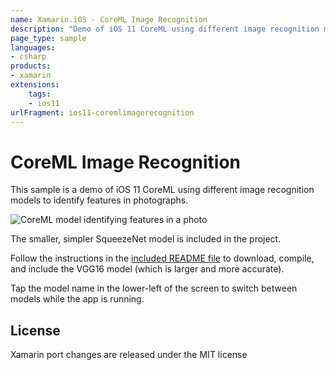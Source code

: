 ```yaml
---
name: Xamarin.iOS - CoreML Image Recognition
description: "Demo of iOS 11 CoreML using different image recognition models to identify features in photographs... (iOS11)"
page_type: sample
languages:
- csharp
products:
- xamarin
extensions:
    tags:
    - ios11
urlFragment: ios11-coremlimagerecognition
---
```

# CoreML Image Recognition

This sample is a demo of iOS 11 CoreML using different image recognition models to identify features in photographs.

![CoreML model identifying features in a photo](Screenshots/01.png)

The smaller, simpler SqueezeNet model is included in the project.

Follow the instructions in the [included README file](https://github.com/xamarin/ios-samples/blob/master/ios11/CoreMLImageRecognition/CoreMLImageRecognition/README.md) to download, compile, and include the VGG16 model (which is larger and more accurate).

Tap the model name in the lower-left of the screen to switch between models while the app is running.

## License

Xamarin port changes are released under the MIT license
